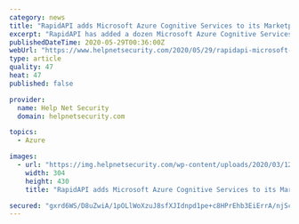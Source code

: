 ```yaml
---
category: news
title: "RapidAPI adds Microsoft Azure Cognitive Services to its Marketplace"
excerpt: "RapidAPI has added a dozen Microsoft Azure Cognitive Services to its Marketplace including APIs for Vision, Language, Web Search, and Decision."
publishedDateTime: 2020-05-29T00:36:00Z
webUrl: "https://www.helpnetsecurity.com/2020/05/29/rapidapi-microsoft-azure-cognitive-services/"
type: article
quality: 47
heat: 47
published: false

provider:
  name: Help Net Security
  domain: helpnetsecurity.com

topics:
  - Azure

images:
  - url: "https://img.helpnetsecurity.com/wp-content/uploads/2020/03/12085321/insecure-rsac2020.jpg"
    width: 304
    height: 430
    title: "RapidAPI adds Microsoft Azure Cognitive Services to its Marketplace"

secured: "gxrd6WS/D8uZwiA/1pOLlWoXzuJ8sfXJIdnpd1pe+c8HPrEhb3EiErrA/njScTo3+DwYU+oPqXdfMm4U1Og7uhoWQr1AaRhsLD/v1+kwS+Y3xgqvack9xk1P9zqrS3OcvKiEyosfb/wgA2OvGRAX/vxKpElQHEbrUbBmrk3Y4v0CDxTB9M0r4c0nxVkYLDyWCcr2FwrVukbRQpLa9tpbRWyRX0nUijPXmgy/q1ogVgkuH1XjAJcR+RMigW9n09/l5qhVGyoNu7KOPczhf7vMPoPWw11lhgv3LY7h+SYdUyA2HCsxWRHWj4tCar/OSP3JhrE5j4pcQW5bkCdFmdrSfSVTiMnKkZ+uqpSIU6UADDcpz0V5FXtYExukt6myqzXUi/51hEyf6w/Hb6wIcYPc8ddsnhuwo+krs3Ou5/XsGTqaVuiquLuHXzGAvD3gfzvCAD79U4RbnhkAGJ4rO5AZuRQU4gom1VwkdexmdfDxkf4=;NBWbHHpJmG+3MKBsV7ypdw=="
---
```


